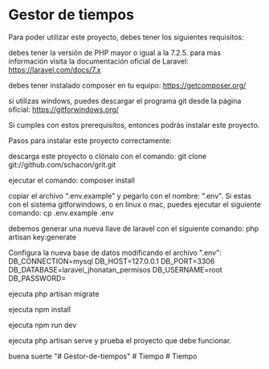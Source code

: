 # Gestor de tiempos

Para poder utilizar este proyecto, debes tener los siguientes requisitos:

debes tener la versión de PHP mayor o igual a la 7.2.5. para mas información visita la documentación oficial de Laravel: https://laravel.com/docs/7.x

debes tener instalado composer en tu equipo: https://getcomposer.org/

si utilizas windows, puedes descargar el programa git desde la página oficial: https://gitforwindows.org/

Si cumples con estos prerequisitos, entonces podrás instalar este proyecto.

Pasos para instalar este proyecto correctamente:

descarga este proyecto o clónalo con el comando:
git clone git://github.com/schacon/grit.git

ejecutar el comando:
composer install

copiar el archivo ".env.example" y pegarlo con el nombre: ".env". Si estas con el sistema gitforwindows, o en linux o mac, puedes ejecutar el siguiente comando:
cp .env.example .env

debemos generar una nueva llave de laravel con el siguiente comando:
php artisan key:generate

Configura la nueva base de datos modificando el archivo ".env":
DB_CONNECTION=mysql DB_HOST=127.0.0.1 DB_PORT=3306 DB_DATABASE=laravel_jhonatan_permisos DB_USERNAME=root DB_PASSWORD=

ejecuta php artisan migrate

ejecuta npm install 

ejecuta npm run dev 

ejecuta php artisan serve y prueba el proyecto que debe funcionar.

buena suerte
"# Gestor-de-tiempos" 
#   T i e m p o  
 #   T i e m p o  
 